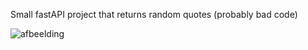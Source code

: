 Small fastAPI project that returns random quotes
(probably bad code)

![afbeelding](https://github.com/Ohlivier/quoteAPI/assets/34624398/78bc8413-93c5-471a-b917-99fd34c64b2c)
